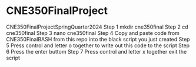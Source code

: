 # CNE350FinalProject
CNE350FinalProjectSpringQuarter2024
Step 1
mkdir cne350final
Step 2
cd cne350final
Step 3
nano cne350final
Step 4
Copy and paste code from CNE350FinalBASH from this repo into the black script you just created
Step 5 
Press control and letter o together to write out this code to the script
Step 6
Press the enter buttom
Step 7
Press control and letter x together exit the script

